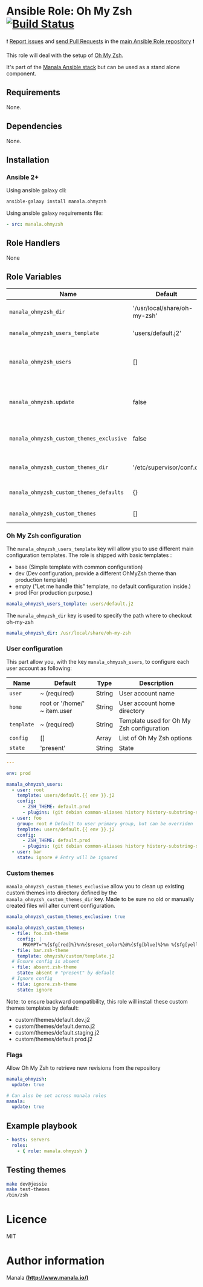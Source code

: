 # Ansible Role: Oh My Zsh [![Build Status](https://travis-ci.org/manala/ansible-role-ohmyzsh.svg?branch=master)](https://travis-ci.org/manala/ansible-role-ohmyzsh)

:exclamation: [Report issues](https://github.com/manala/ansible-roles/issues) and [send Pull Requests](https://github.com/manala/ansible-roles/pulls) in the [main Ansible Role repository](https://github.com/manala/ansible-roles) :exclamation:

This role will deal with the setup of [Oh My Zsh](http://ohmyz.sh/).

It's part of the [Manala Ansible stack](http://www.manala.io) but can be used as a stand alone component.

## Requirements

None.

## Dependencies

None.

## Installation

### Ansible 2+

Using ansible galaxy cli:

```bash
ansible-galaxy install manala.ohmyzsh
```

Using ansible galaxy requirements file:

```yaml
- src: manala.ohmyzsh
```

## Role Handlers

None

## Role Variables

| Name                                     | Default                      | Type    | Description                                                    |
| ---------------------------------------- | ---------------------------- | ------- | -------------------------------------------------------------- |
| `manala_ohmyzsh_dir`                     | '/usr/local/share/oh-my-zsh' | String  | Oh My Zsh installation directory                               |
| `manala_ohmyzsh_users_template`          | 'users/default.j2'           | String  | User config template                                           |
| `manala_ohmyzsh_users`                   | []                           | Array   | Collection of users with ohMyZsh custom configurations.        |
| `manala_ohmyzsh.update`                  | false                        | Boolean | Whether or not we should auto retrieve new revision of ohMyZsh |
| `manala_ohmyzsh_custom_themes_exclusive` | false                        | Boolean | Exclusion of existing custom themes                            |
| `manala_ohmyzsh_custom_themes_dir`       | '/etc/supervisor/conf.d'     | String  | Custom themes directory path                                   |
| `manala_ohmyzsh_custom_themes_defaults`  | {}                           | Array   | Custom themes defaults                                         |
| `manala_ohmyzsh_custom_themes`           | []                           | Array   | Custom themes                                                  |


### Oh My Zsh configuration

The `manala_ohmyzsh_users_template` key will allow you to use different main configuration templates. The role is shipped with basic templates :

- base (Simple template with common configuration)
- dev (Dev configuration, provide a different OhMyZsh theme than production template)
- empty ("Let me handle this" template, no default configuration inside.)
- prod (For production purpose.)

```yaml
manala_ohmyzsh_users_template: users/default.j2
```

The `manala_ohmyzsh_dir` key is used to specify the path where to checkout oh-my-zsh

```yaml
manala_ohmyzsh_dir: /usr/local/share/oh-my-zsh
```

### User configuration

This part allow you, with the key `manala_ohmyzsh_users`, to configure each user account as following:

| Name       | Default                      | Type   | Description                               |
| ---------- | ---------------------------- | ------ | ----------------------------------------- |
| `user`     | ~ (required)                 | String | User account name                         |
| `home`     | root or '/home/' ~ item.user | String | User account home directory               |
| `template` | ~ (required)                 | String | Template used for Oh My Zsh configuration |
| `config`   | []                           | Array  | List of Oh My Zsh options                 |
| `state`    | 'present'                    | String | State                                     |


```yaml
---

env: prod

manala_ohmyzsh_users:
  - user: root
    template: users/default.{{ env }}.j2
    config:
      - ZSH_THEME: default.prod
      - plugins: (git debian common-aliases history history-substring-search)
  - user: foo
    group: root # Default to user primary group, but can be overriden
    template: users/default.{{ env }}.j2
    config:
      - ZSH_THEME: default.prod
      - plugins: (git debian common-aliases history history-substring-search)
  - user: bar
    state: ignore # Entry will be ignored
```

### Custom themes

`manala_ohmyzsh_custom_themes_exclusive` allow you to clean up existing custom themes into directory defined by the `manala_ohmyzsh_custom_themes_dir` key. Made to be sure no old or manually created files will alter current configuration.

```yaml
manala_ohmyzsh_custom_themes_exclusive: true
```

```yaml
manala_ohmyzsh_custom_themes:
  - file: foo.zsh-theme
    config: |
      PROMPT="%{$fg[red]%}%n%{$reset_color%}@%{$fg[blue]%}%m %{$fg[yellow]%}%~ %{$reset_color%}%% "
  - file: bar.zsh-theme
    template: ohmyzsh/custom/template.j2
  # Ensure config is absent
  - file: absent.zsh-theme
    state: absent # "present" by default
  # Ignore config
  - file: ignore.zsh-theme
    state: ignore
```

Note: to ensure backward compatibility, this role will install these custom themes templates by default:

- custom/themes/default.dev.j2
- custom/themes/default.demo.j2
- custom/themes/default.staging.j2
- custom/themes/default.prod.j2

### Flags

Allow Oh My Zsh to retrieve new revisions from the repository
```yaml
manala_ohmyzsh:
  update: true

# Can also be set across manala roles
manala:
  update: true
```

## Example playbook

```yaml
- hosts: servers
  roles:
    - { role: manala.ohmyzsh }
```

## Testing themes

```bash
make dev@jessie
make test-themes
/bin/zsh
```

# Licence

MIT

# Author information

Manala [**(http://www.manala.io/)**](http://www.manala.io)
